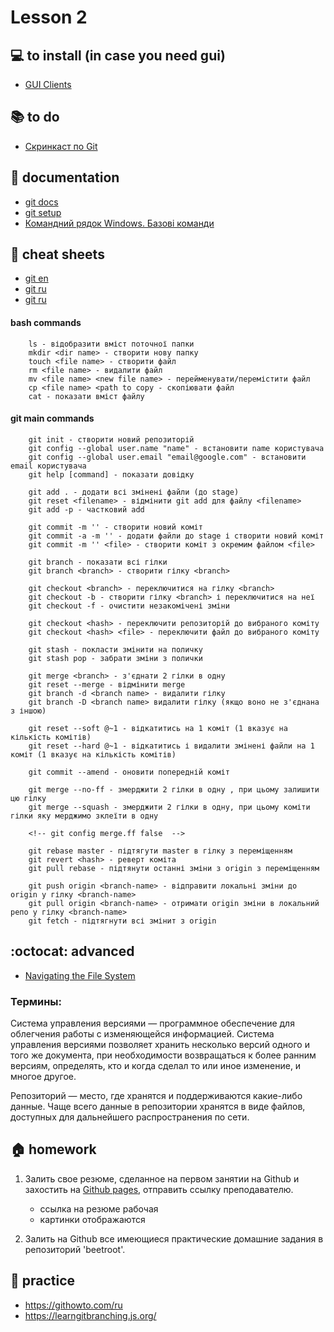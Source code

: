 # Lesson 2

## :computer: to install (in case you need gui)
* [GUI Clients](https://git-scm.com/downloads/guis)

## :books: to do
* [Скринкаст по Git](https://learn.javascript.ru/screencast/git)

## :notebook: documentation
* [git docs](https://git-scm.com/docs)
* [git setup](https://git-scm.com/book/ru/v2/%D0%92%D0%B2%D0%B5%D0%B4%D0%B5%D0%BD%D0%B8%D0%B5-%D0%9F%D0%B5%D1%80%D0%B2%D0%BE%D0%BD%D0%B0%D1%87%D0%B0%D0%BB%D1%8C%D0%BD%D0%B0%D1%8F-%D0%BD%D0%B0%D1%81%D1%82%D1%80%D0%BE%D0%B9%D0%BA%D0%B0-Git)
* [Командний рядок Windows. Базові команди](https://programming.in.ua/other-files/other/264-command-line-windows-basic-commands.html)

## :pushpin: cheat sheets
* [git en](https://www.git-tower.com/blog/git-cheat-sheet/)
* [git ru](https://github.github.com/training-kit/downloads/ru/github-git-cheat-sheet/)
* [git ru](https://github.com/nicothin/web-development/tree/master/git)

#### bash commands
```
    ls - відобразити вміст поточної папки
    mkdir <dir name> - створити нову папку 
    touch <file name> - створити файл
    rm <file name> - видалити файл
    mv <file name> <new file name> - перейменувати/перемістити файл
    cp <file name> <path to copy - скопіювати файл
    cat - показати вміст файлу
```

#### git main commands
```
    git init - створити новий репозиторій
    git config --global user.name "name" - встановити name користувача
    git config --global user.email "email@google.com" - встановити email користувача
    git help [command] - показати довідку

    git add . - додати всі змінені файли (до stage)
    git reset <filename> - відмінити git add для файлу <filename>
    git add -p - частковий add

    git commit -m '' - створити новий коміт
    git commit -a -m '' - додати файли до stage і створити новий коміт
    git commit -m '' <file> - створити коміт з окремим файлом <file>

    git branch - показати всі гілки
    git branch <branch> - створити гілку <branch>

    git checkout <branch> - переключитися на гілку <branch>
    git checkout -b - створити гілку <branch> і переключитися на неї
    git checkout -f - очистити незакомічені зміни
    
    git checkout <hash> - переключити репозиторій до вибраного коміту
    git checkout <hash> <file> - переключити файл до вибраного коміту
    
    git stash - покласти змінити на поличку
    git stash pop - забрати зміни з полички

    git merge <branch> - з'єднати 2 гілки в одну
    git reset --merge - відмінити merge
    git branch -d <branch name> - видалити гілку 
    git branch -D <branch name> видалити гілку (якщо воно не з'єднана з іншою)

    git reset --soft @~1 - відкатитись на 1 коміт (1 вказує на кількість комітів)
    git reset --hard @~1 - відкатитись і видалити змінені файли на 1 коміт (1 вказує на кількість комітів)

    git commit --amend - оновити попередній коміт

    git merge --no-ff - змерджити 2 гілки в одну , при цьому залишити цю гілку
    git merge --squash - змерджити 2 гілки в одну, при цьому коміти гілки яку мерджимо зклеїти в одну
    
    <!-- git config merge.ff false  -->

    git rebase master - підтягути master в гілку з переміщенням
    git revert <hash> - реверт коміта
    git pull rebase - підтянути останні зміни з origin з переміщенням

    git push origin <branch-name> - відправити локальні зміни до origin у гілку <branch-name>
    git pull origin <branch-name> - отримати origin зміни в локальний репо у гілку <branch-name>
    git fetch - підтягнути всі змінит з origin

```

## :octocat: advanced
* [Navigating the File System](https://www.codecademy.com/learn/learn-the-command-line/modules/learn-the-command-line-navigation)

### Термины:

Система управления версиями — программное обеспечение для облегчения работы с изменяющейся информацией. Система управления версиями позволяет хранить несколько версий одного и того же документа, при необходимости возвращаться к более ранним версиям, определять, кто и когда сделал то или иное изменение, и многое другое.

Репозиторий — место, где хранятся и поддерживаются какие-либо данные. Чаще всего данные в репозитории хранятся в виде файлов, доступных для дальнейшего распространения по сети.


## :house: homework
1) Залить свое резюме, сделанное на первом занятии на Github и захостить на [Github pages](https://pages.github.com/), отправить ссылку преподавателю.
   * ссылка на резюме рабочая
   * картинки отображаются

2) Залить на Github все имеющиеся практические домашние задания в репозиторий 'beetroot'.

## :muscle: practice
* https://githowto.com/ru 
* https://learngitbranching.js.org/ 

<!-- ## :nerd_face: in addition -->



